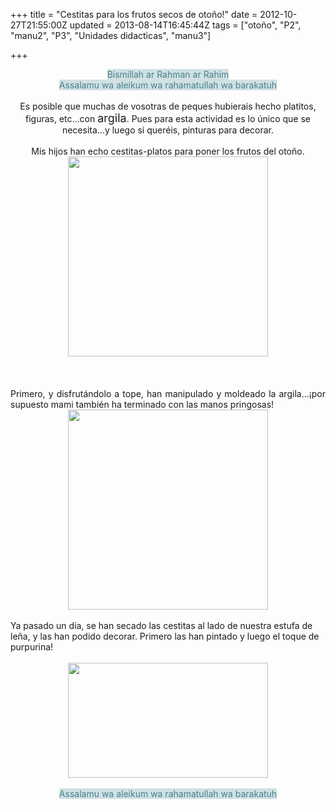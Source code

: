 +++
title = "Cestitas para los frutos secos de otoño!"
date = 2012-10-27T21:55:00Z
updated = 2013-08-14T16:45:44Z
tags = ["otoño", "P2", "manu2", "P3", "Unidades didacticas", "manu3"]

+++

<div dir="ltr" style="text-align: left;" trbidi="on"><div class="separator" style="clear: both; text-align: center;"></div><div class="separator" style="clear: both; text-align: center;"><span style="background-color: #d0e0e3; color: #45818e;">Bismillah ar Rahman ar Rahim</span></div><div class="separator" style="clear: both; text-align: center;"><span style="background-color: #d0e0e3; color: #45818e;">Assalamu wa aleikum wa rahamatullah wa barakatuh</span></div><br /><div class="" style="clear: both; text-align: center;">Es posible que muchas de vosotras de peques hubierais hecho platitos, figuras, etc...con <span style="font-size: large;">argila</span>. Pues para esta actividad es lo único que se necesita...y luego si queréis, pinturas para decorar.</div><div class="" style="clear: both; text-align: center;"><br /></div><div class="" style="clear: both; text-align: center;">Mis hijos han echo cestitas-platos para poner los frutos del otoño.</div><div class="separator" style="clear: both; text-align: center;"><a href="http://4.bp.blogspot.com/-Ixzkqm-LDPk/UguXPWkVqYI/AAAAAAAAFc4/pMidzmGCnns/s1600/cats2.jpg" imageanchor="1" style="margin-left: 1em; margin-right: 1em;"><img border="0" src="http://4.bp.blogspot.com/-Ixzkqm-LDPk/UguXPWkVqYI/AAAAAAAAFc4/pMidzmGCnns/s1600/cats2.jpg" height="320" width="320" /></a></div><div class="" style="clear: both; text-align: center;"><br /></div><div class="" style="clear: both; text-align: center;"><br /></div><div class="" style="clear: both; text-align: center;"><br /></div><div class="" style="clear: both; text-align: justify;">Primero, y disfrutándolo a tope, han manipulado y moldeado la argila...¡por supuesto mami también ha terminado con las manos pringosas!</div><div class="separator" style="clear: both; text-align: center;"></div><div class="separator" style="clear: both; text-align: center;"><a href="http://4.bp.blogspot.com/-GjiQVaMWWyI/UguXNvKDJTI/AAAAAAAAFco/KOS8TxkOzE8/s1600/cats.jpg" imageanchor="1" style="margin-left: 1em; margin-right: 1em;"><img border="0" src="http://4.bp.blogspot.com/-GjiQVaMWWyI/UguXNvKDJTI/AAAAAAAAFco/KOS8TxkOzE8/s1600/cats.jpg" height="320" width="320" /></a></div><br />Ya pasado un día, se han secado las cestitas al lado de nuestra estufa de leña, y las han podido decorar. Primero las han pintado y luego el toque de purpurina!<br /><br /><div class="separator" style="clear: both; text-align: center;"><a href="http://4.bp.blogspot.com/-TqsUgvN8tqA/UguXO1oaH4I/AAAAAAAAFcw/u_c-wTp3Ph4/s1600/cats0.jpg" imageanchor="1" style="margin-left: 1em; margin-right: 1em;"><img border="0" src="http://4.bp.blogspot.com/-TqsUgvN8tqA/UguXO1oaH4I/AAAAAAAAFcw/u_c-wTp3Ph4/s1600/cats0.jpg" height="184" width="320" /></a></div><br /><div style="text-align: center;"><span style="background-color: #d0e0e3; color: #45818e;">Assalamu wa aleikum wa rahamatullah wa barakatuh</span></div></div>
